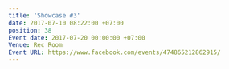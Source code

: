 ```yaml
---
title: 'Showcase #3'
date: 2017-07-10 08:22:00 +07:00
position: 38
Event date: 2017-07-20 00:00:00 +07:00
Venue: Rec Room
Event URL: https://www.facebook.com/events/474865212862915/
---
```


